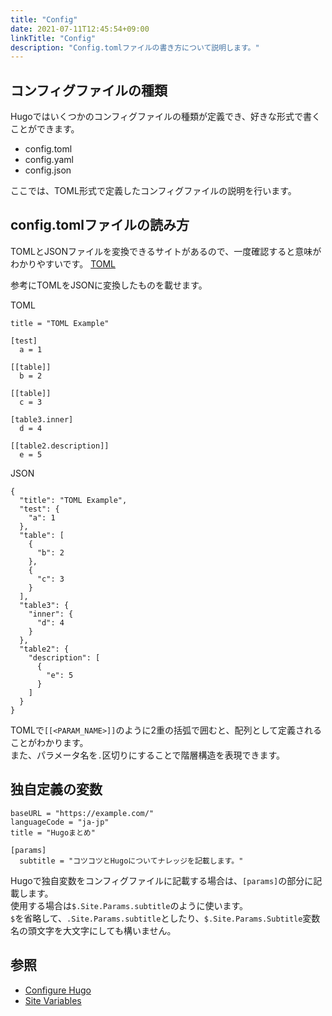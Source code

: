 ```yaml
---
title: "Config"
date: 2021-07-11T12:45:54+09:00
linkTitle: "Config"
description: "Config.tomlファイルの書き方について説明します。"
---
```


## コンフィグファイルの種類
Hugoではいくつかのコンフィグファイルの種類が定義でき、好きな形式で書くことができます。  
- config.toml
- config.yaml
- config.json

ここでは、TOML形式で定義したコンフィグファイルの説明を行います。  

## config.tomlファイルの読み方
TOMLとJSONファイルを変換できるサイトがあるので、一度確認すると意味がわかりやすいです。
[TOML](https://binarymuse.github.io/toml-node/)

参考にTOMLをJSONに変換したものを載せます。

TOML
```
title = "TOML Example"

[test]
  a = 1

[[table]]
  b = 2

[[table]]
  c = 3

[table3.inner]
  d = 4

[[table2.description]]
  e = 5
```

JSON
```
{
  "title": "TOML Example",
  "test": {
    "a": 1
  },
  "table": [
    {
      "b": 2
    },
    {
      "c": 3
    }
  ],
  "table3": {
    "inner": {
      "d": 4
    }
  },
  "table2": {
    "description": [
      {
        "e": 5
      }
    ]
  }
}
```
TOMLで`[[<PARAM_NAME>]]`のように2重の括弧で囲むと、配列として定義されることがわかります。  
また、パラメータ名を`.`区切りにすることで階層構造を表現できます。  


## 独自定義の変数
```
baseURL = "https://example.com/"
languageCode = "ja-jp"
title = "Hugoまとめ"

[params]
  subtitle = "コツコツとHugoについてナレッジを記載します。"
```

Hugoで独自変数をコンフィグファイルに記載する場合は、`[params]`の部分に記載します。  
使用する場合は`$.Site.Params.subtitle`のように使います。  
`$`を省略して、`.Site.Params.subtitle`としたり、`$.Site.Params.Subtitle`変数名の頭文字を大文字にしても構いません。  

## 参照
- [Configure Hugo](https://gohugo.io/getting-started/configuration/)  
- [Site Variables](https://gohugo.io/variables/site/)
